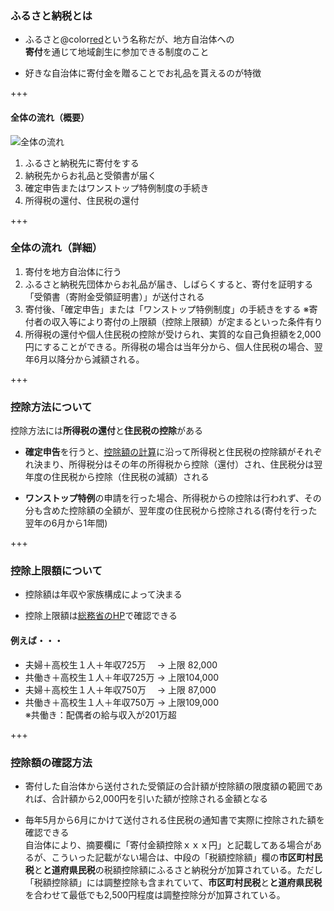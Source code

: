 
### ふるさと納税とは

- ふるさと@color[red](納税)という名称だが、地方自治体への  
**寄付**を通じて地域創生に参加できる制度のこと  

- 好きな自治体に寄付金を贈ることでお礼品を貰えるのが特徴


+++

#### 全体の流れ（概要）  
![全体の流れ](https://www.satofull.jp/static/packages/default/images/instruction/tax_payment_structure.jpg "全体の流れ")

1. ふるさと納税先に寄付をする
2. 納税先からお礼品と受領書が届く
3. 確定申告またはワンストップ特例制度の手続き
4. 所得税の還付、住民税の還付


+++

### 全体の流れ（詳細）  
  

1. 寄付を地方自治体に行う
2. ふるさと納税先団体からお礼品が届き、しばらくすると、寄付を証明する「受領書（寄附金受領証明書）」が送付される
3. 寄付後、「確定申告」または「ワンストップ特例制度」の手続きをする
  ※寄付者の収入等により寄付の上限額（控除上限額）が定まるといった条件有り
4. 所得税の還付や個人住民税の控除が受けられ、実質的な自己負担額を2,000円にすることができる。所得税の場合は当年分から、個人住民税の場合、翌年6月以降分から減額される。


+++

### 控除方法について  
  
控除方法には**所得税の還付**と**住民税の控除**がある  

- **確定申告**を行うと、[控除額の計算](http://www.soumu.go.jp/main_sosiki/jichi_zeisei/czaisei/czaisei_seido/furusato/mechanism/deduction.html#block01)に沿って所得税と住民税の控除額がそれぞれ決まり、所得税分はその年の所得税から控除（還付）され、住民税分は翌年度の住民税から控除（住民税の減額）される  

- **ワンストップ特例**の申請を行った場合、所得税からの控除は行われず、その分も含めた控除額の全額が、翌年度の住民税から控除される(寄付を行った翌年の6月から1年間)


+++

### 控除上限額について

- 控除額は年収や家族構成によって決まる  

- 控除上限額は[総務省のHP](http://www.soumu.go.jp/main_sosiki/jichi_zeisei/czaisei/czaisei_seido/furusato/mechanism/deduction.html#block02)で確認できる
  
#### 例えば・・・
- 夫婦＋高校生１人＋年収725万　 → 上限 82,000
- 共働き＋高校生１人＋年収725万 → 上限104,000
- 夫婦＋高校生１人＋年収750万　 → 上限 87,000
- 共働き＋高校生１人＋年収750万 → 上限109,000  
※共働き：配偶者の給与収入が201万超  

+++

### 控除額の確認方法  

- 寄付した自治体から送付された受領証の合計額が控除額の限度額の範囲であれば、合計額から2,000円を引いた額が控除される金額となる  

- 毎年5月から6月にかけて送付される住民税の通知書で実際に控除された額を確認できる  
自治体により、摘要欄に「寄付金額控除ｘｘｘ円」と記載してある場合があるが、こういった記載がない場合は、中段の「税額控除額」欄の**市区町村民税**と**と道府県民税**の税額控除額にふるさと納税分が加算されている。ただし「税額控除額」には調整控除も含まれていて、**市区町村民税**と**と道府県民税**を合わせて最低でも2,500円程度は調整控除分が加算されている。

